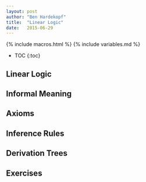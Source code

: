 ```yaml
---
layout: post
author: "Ben Hardekopf"
title:  "Linear Logic"
date:   2015-06-29
---
```


{% include macros.html %}
{% include variables.md %}

* TOC
{:toc}

## Linear Logic

## Informal Meaning

## Axioms

## Inference Rules

## Derivation Trees

## Exercises
